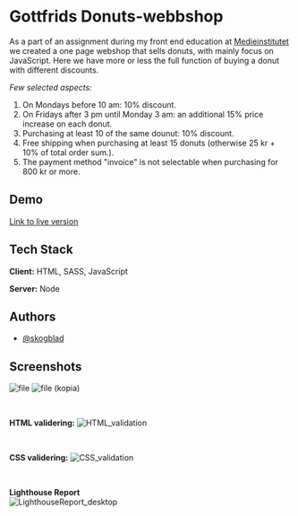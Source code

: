 
# Gottfrids Donuts-webbshop

As a part of an assignment during my front end education at [Medieinstitutet](https://github.com/medieinstitutet) we created a one page webshop that sells donuts, with mainly focus on JavaScript. Here we have more or less the full function of buying a donut with different discounts. 

*Few selected aspects:*
1. On Mondays before 10 am: 10% discount.
2. On Fridays after 3 pm until Monday 3 am: an additional 15% price increase on each donut.
3. Purchasing at least 10 of the same dounut: 10% discount.
4. Free shipping when purchasing at least 15 donuts (otherwise 25 kr + 10% of total order sum.).
5. The payment method "invoice" is not selectable when purchasing for 800 kr or more.




## Demo
[Link to live version](https://skogblad.github.io/Gottfrids-Donuts-webbshop/)

## Tech Stack

**Client:** HTML, SASS, JavaScript

**Server:** Node



## Authors

- [@skogblad](https://www.github.com/skogblad)


## Screenshots
![file](https://github.com/user-attachments/assets/1c163afd-aa4a-4ff3-908f-3ea2eeb2e26f)
![file (kopia)](https://github.com/user-attachments/assets/b3779dc4-8a37-4df3-bcf8-c669c9215839)

<br>

**HTML validering:**
![HTML_validation](https://github.com/user-attachments/assets/458b16cd-6c06-4c56-8abb-0084a41e811b)

<br>

**CSS validering:**
![CSS_validation](https://github.com/user-attachments/assets/ec1aa608-d0bc-413f-a4d7-fdc34f3a56f3)


<br>

**Lighthouse Report** <br>
![LighthouseReport_desktop](https://github.com/user-attachments/assets/74fbc297-8de2-496e-a45c-eab7519384a6)






